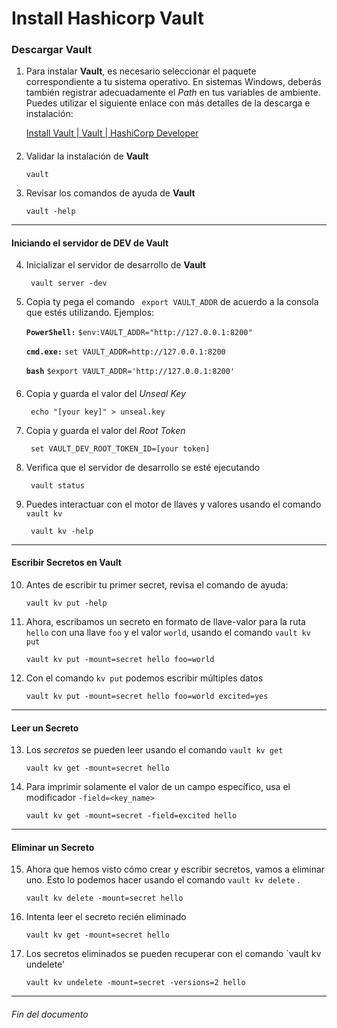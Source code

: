 # Install Hashicorp Vault

### Descargar Vault

1. Para instalar **Vault**, es necesario seleccionar el paquete correspondiente a tu sistema operativo. En sistemas Windows, deberás también registrar adecuadamente el *Path* en tus variables de ambiente. Puedes utilizar el siguiente enlace con más detalles de la descarga e instalación:

	[Install Vault | Vault | HashiCorp Developer](https://developer.hashicorp.com/vault/tutorials/getting-started/getting-started-install?in=vault%2Fgetting-started)

####
2.  Validar la instalación de **Vault**

		vault

3.  Revisar los comandos de ayuda de **Vault**

		vault -help
---
#### Iniciando el servidor de DEV de Vault

4. Inicializar el servidor de desarrollo de **Vault**

		vault server -dev

5. Copia ty pega el comando ` export VAULT_ADDR`  de acuerdo a la consola que estés utilizando. Ejemplos:

	**`PowerShell:`**
		`$env:VAULT_ADDR="http://127.0.0.1:8200"`

	**`cmd.exe:`**
		`set VAULT_ADDR=http://127.0.0.1:8200`

	**`bash`**
		`$export VAULT_ADDR='http://127.0.0.1:8200'`
####
6. Copia y guarda el valor del *Unseal Key*

		echo "[your key]" > unseal.key

7. Copia y guarda el valor del *Root Token*

		set VAULT_DEV_ROOT_TOKEN_ID=[your token]

8. Verifica que el servidor de desarrollo se esté ejecutando

		vault status

9. Puedes interactuar con el motor de llaves y valores usando el comando `vault kv`

		vault kv -help 
---
#### Escribir Secretos en Vault
10. Antes de escribir tu primer secret, revisa el comando de ayuda:

		vault kv put -help
11. Ahora, escribamos un secreto en formato de llave-valor para la ruta `hello` con una llave `foo` y el valor `world`, usando el comando `vault kv put`

		vault kv put -mount=secret hello foo=world

12. Con el comando `kv put` podemos escribir múltiples datos

		vault kv put -mount=secret hello foo=world excited=yes
---
#### Leer un Secreto
13. Los *secretos* se pueden leer usando el comando `vault kv get` 

		vault kv get -mount=secret hello

14. Para imprimir solamente el valor de un campo específico, usa el modificador `-field=<key_name>`

		vault kv get -mount=secret -field=excited hello

---
#### Eliminar un Secreto
15. Ahora que hemos visto cómo crear y escribir secretos, vamos a eliminar uno. Esto lo podemos hacer usando el comando `vault kv delete` . 

		vault kv delete -mount=secret hello

16. Intenta leer el secreto recién eliminado 

		vault kv get -mount=secret hello

17. Los secretos eliminados se pueden recuperar con el comando `vault kv undelete'

		vault kv undelete -mount=secret -versions=2 hello
---
###### *Fin del documento*
